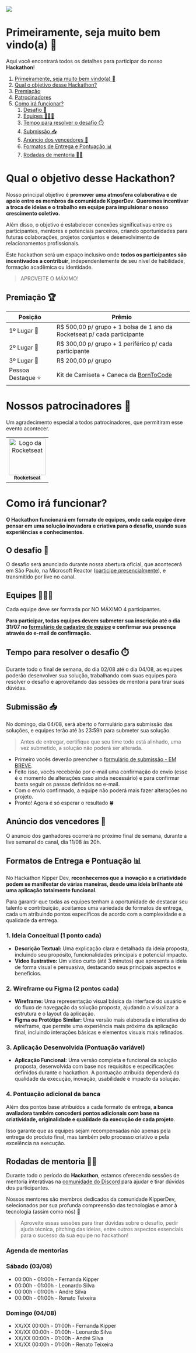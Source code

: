 <img src="./assets/background-gh.jpg"/>

# **Primeiramente, seja muito bem vindo(a) 👋**

Aqui você encontrará todos os detalhes para participar do nosso **Hackathon**!

1. [Primeiramente, seja muito bem vindo(a) 👋](#primeiramente-seja-muito-bem-vindoa-)
2. [Qual o objetivo desse Hackathon?](#qual-o-objetivo-desse-hackathon)
3. [Premiação](#premios)
4. [Patrocinadores](#patrocinadores)
5. [Como irá funcionar?](#como-irá-funcionar)
   1. [Desafio 🎯](#desafio)
   2. [Equipes 🧑‍🤝‍🧑](#equipes)
   3. [Tempo para resolver o desafio ⏱️](#tempo-para-resolver-o-desafio)
   4. [Submissão 📥](#submissao)
   5. [Anúncio dos vencedores 📢](#anuncio-dos-vencedores)
   6. [Formatos de Entrega e Pontuação 📊](#formatos-de-entregas)
   7. [Rodadas de mentoria 👩‍🏫](#rodadas-mentoria)

# Qual o objetivo desse Hackathon?

Nosso principal objetivo é **promover uma atmosfera colaborativa e de apoio entre os membros da comunidade KipperDev**. **Queremos incentivar a troca de ideias e o trabalho em equipe para impulsionar o nosso crescimento coletivo.**

Além disso, o objetivo é estabelecer conexões significativas entre os participantes, mentores e potenciais parceiros, criando oportunidades para futuras colaborações, projetos conjuntos e desenvolvimento de relacionamentos profissionais.

Este hackathon será um espaço inclusivo onde **todos os participantes são incentivados a contribuir**, independentemente de seu nível de habilidade, formação acadêmica ou identidade.

> APROVEITE O MÁXIMO!

<h2 id="premios">Premiação 🏆</h2>

<table>
  <thead>
    <tr>
      <th>Posição</th>
      <th>Prêmio</th>
    </tr>
  </thead>
  <tbody>
    <tr>
      <td>1º Lugar 🥇</td>
      <td>R$ 500,00 p/ grupo + 1 bolsa de 1 ano da Rocketseat p/ cada participante</td>
    </tr>
    <tr>
      <td>2º Lugar 🥈</td>
      <td>R$ 300,00  p/ grupo + 1 periférico p/ cada participante</td>
    </tr>
    <tr>
      <td>3º Lugar 🥉</td>
      <td>R$ 200,00  p/ grupo</td>
    </tr>
   <tr>
      <td>Pessoa Destaque ⭐</td>
      <td>Kit de Camiseta + Caneca da <a href="https://borntocode.com.br/"> BornToCode </a></td>
    </tr>
  </tbody>
</table>

<h1 id="patrocinadores">Nossos patrocinadores 💖 </h1>

Um agradecimento especial a todos patrocinadores, que permitiram esse evento acontecer.

<table>
  <tbody>
    <td align="center">
      <a href="https://www.rocketseat.com.br/assinatura?utm_source=influencer&utm_medium=publipost&utm_campaign=lead&utm_content=lead-one-publipost-organic-cupom_KIPPERDEV-none-none-none-none-redes_kipperdev&referral=kipperdev&coupon=KIPPERDEV">
        <img src="./assets/rocket.png" width="100px;" alt="Logo da Rocketseat"/><br>
        <sub>
          <b>Rocketseat</b>
        </sub>
      </a>
    </td>
  </tbody>
</table>

# Como irá funcionar?

**O Hackathon funcionará em formato de equipes, onde cada equipe deve pensar em uma solução inovadora e criativa para o desafio, usando suas experiências e conhecimentos.**

<h2 id="desafio">O desafio 🎯</h2>

O desafio será anunciado durante nossa abertura oficial, que acontecerá em São Paulo, na Microsoft Reactor ([participe presencialmente](https://developer.microsoft.com/pt-br/reactor/events/23270/)), e transmitido por live no canal.

<h2 id="equipes">Equipes 🧑‍🤝‍🧑</h2>

Cada equipe deve ser formada por NO MÁXIMO 4 participantes.

**Para participar, todas equipes devem submeter sua inscrição até o dia 31/07 no [formulário de cadastro de equipe](https://forms.gle/BDFhDhV8FQrFQhUJA) e confirmar sua presença através do e-mail de confirmação.**

<h2 id="tempo-para-resolver-o-desafio">Tempo para resolver o desafio ⏱️</h2>

Durante todo o final de semana, do dia 02/08 até o dia 04/08, as equipes poderão desenvolver sua solução, trabalhando com suas equipes para resolver o desafio e aproveitando das sessões de mentoria para tirar suas dúvidas.

<h2 id="submissao">Submissão 📥</h2>

No domingo, dia 04/08, será aberto o formulário para submissão das soluções, e equipes terão até às 23:59h para submeter sua solução. 

> Antes de entregar, certifique que seu time todo está alinhado, uma vez submetido, a solução não poderá ser alterada.

- Primeiro vocês deverão preencher o [formulário de submissão - EM BREVE]().
- Feito isso, vocês receberão por e-mail uma confirmação do envio (esse é o momento de alterações caso ainda necessário) e para confirmar basta seguir os passos definidos no e-mail.
- Com o envio confirmado, a equipe não poderá mais fazer alterações no projeto.
- Pronto! Agora é só esperar o resultado 🍀

<h2 id="anuncio-dos-vencedores">Anúncio dos vencedores 📢</h2>

O anúncio dos ganhadores ocorrerá no próximo final de semana, durante a live semanal do canal, dia 11/08 às 20h.

<h2 id="formato-de-entregas">Formatos de Entrega e Pontuação 📊</h2>

No Hackathon Kipper Dev, **reconhecemos que a inovação e a criatividade podem se manifestar de várias maneiras, desde uma ideia brilhante até uma aplicação totalmente funcional.** 

Para garantir que todas as equipes tenham a oportunidade de destacar seu talento e contribuição, aceitamos uma variedade de formatos de entrega, cada um atribuindo pontos específicos de acordo com a complexidade e a qualidade da entrega.

### **1. Ideia Conceitual (1 ponto cada)**

- **Descrição Textual:** Uma explicação clara e detalhada da ideia proposta, incluindo seu propósito, funcionalidades principais e potencial impacto.
- **Video Ilustrativo:** Um vídeo curto (até 3 minutos) que apresenta a ideia de forma visual e persuasiva, destacando seus principais aspectos e benefícios.

### **2. Wireframe ou Figma (2 pontos cada)**

- **Wireframe:** Uma representação visual básica da interface do usuário e do fluxo de navegação da solução proposta, ajudando a visualizar a estrutura e o layout da aplicação.
- **Figma ou Protótipo Similar:** Uma versão mais elaborada e interativa do wireframe, que permite uma experiência mais próxima da aplicação final, incluindo interações básicas e elementos visuais mais refinados.

### **3. Aplicação Desenvolvida (Pontuação variável)**

- **Aplicação Funcional:** Uma versão completa e funcional da solução proposta, desenvolvida com base nos requisitos e especificações definidos durante o hackathon. A pontuação atribuída dependerá da qualidade da execução, inovação, usabilidade e impacto da solução.

### **4. Pontuação adicional da banca**

Além dos pontos base atribuídos a cada formato de entrega, **a banca avaliadora também concederá pontos adicionais com base na criatividade, originalidade e qualidade da execução de cada projeto**. 

Isso garante que as equipes sejam recompensadas não apenas pela entrega do produto final, mas também pelo processo criativo e pela excelência na execução.

<h2 id="rodadas-mentoria">Rodadas de mentoria 👩‍🏫</h2>

Durante todo o período do **Hackathon**, estamos oferecendo sessões de mentoria interativas na [comunidade do Discord](https://discord.com/invite/D5sStBByFr) para ajudar e tirar dúvidas dos participantes. 

Nossos mentores são membros dedicados da comunidade KipperDev, selecionados por sua profunda compreensão das tecnologias e amor à tecnologia (assim como nós) 💜

> Aproveite essas sessões para tirar dúvidas sobre o desafio, pedir ajuda técnica, pitching das ideias, entre outros aspectos essenciais para o sucesso da sua equipe no hackathon!
> 

### Agenda de mentorias

### Sábado (03/08)

- 00:00h - 01:00h - Fernanda Kipper
- 00:00h - 01:00h - Leonardo Silva
- 00:00h - 01:00h - André Silva
- 00:00h - 01:00h - Renato Teixeira

### Domingo (04/08)

- XX/XX 00:00h - 01:00h - Fernanda Kipper
- XX/XX 00:00h - 01:00h - Leonardo Silva
- XX/XX 00:00h - 01:00h - André Silva
- XX/XX 00:00h - 01:00h - Renato Teixeira